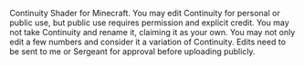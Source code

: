 Continuity Shader for Minecraft.
You may edit Continuity for personal or public use, but public use requires permission and explicit credit.
You may not take Continuity and rename it, claiming it as your own.
You may not only edit a few numbers and consider it a variation of Continuity.
Edits need to be sent to me or Sergeant for approval before uploading publicly. 
